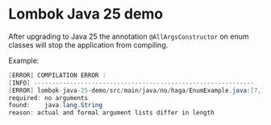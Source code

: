 # Lombok Java 25 demo

After upgrading to Java 25 the annotation `@AllArgsConstructor` on enum classes will stop the application from compiling.

Example:
```java
[ERROR] COMPILATION ERROR :
[INFO] -------------------------------------------------------------
[ERROR] lombok-java-25-demo/src/main/java/no/haga/EnumExample.java:[7,14] constructor EnumExample in enum no.haga.EnumExample cannot be applied to given types;
required: no arguments
found:    java.lang.String
reason: actual and formal argument lists differ in length
```
